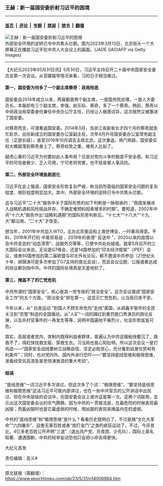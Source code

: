 ### 王赫：新一届国安委折射习近平的困境

---

#### [首页](../../../..?n14006984) &nbsp;|&nbsp; [评论](../../../../../epoch-comment?n14006984) &nbsp;|&nbsp; [专题](../../../../../epoch-special?n14006984) &nbsp;|&nbsp; [禁闻](../../../../../epoch-news?n14006984) &nbsp;|&nbsp; [禁书](../../../../../books?n14006984) &nbsp;|&nbsp; [翻墙](https://github.com/gfw-breaker/nogfw/blob/master/README.md?n14006984)


<div><img alt="王赫：新一届国安委折射习近平的困境" class="attachment-djy_600_400 size-djy_600_400 wp-post-image" src="https://i.epochtimes.com/assets/uploads/2023/05/id13989348-GettyImages-1248114344_light-600x400.jpg"/>
<div class="caption">
 外部安全环境的逆转已令中共焦头烂额。图为2023年3月13日，北京街头一个大屏幕正在播放习近平在中共人大会议上的画面。(JADE GAO/AFP via Getty Images)
</div></div><hr/><div class="post_content" id="artbody" itemprop="articleBody">
 <!-- article content begin -->
 <p>
  【大纪元2023年05月31日讯】5月30日，习近平主持召开二十届中央国家安全委员会第一次会议。从官媒报导情况来看，习的日子相当难过。
 </p>
 <h4>
  第一，国安委为何多了一个副主席蔡奇：政局险恶
 </h4>
 <p>
  国安委自2014年成立以来，两届都是两个副主席，一是国务院总理，一是人大委员长。本届却有三个副主席，李强、赵乐际、蔡奇，多了一个蔡奇。稍前，蔡奇以中央政治局常委身份兼任中央办公厅主任，已经让人极感诧异，这次居然又被塞进了国安委。
 </p>
 <p>
  对蔡奇而言，可谓重返国安委。2014年3月，当浙江省副省长才四个月的蔡奇就急忙赴京，出任新成立的国安委办公室副主任，次年4月升任国安委办公室常务副主任（正部长级），直至2016年10月调去主政北京。这次重返，熟门熟路，国安委实权大概就落到蔡奇身上了。蔡奇权势之重，难有人比拟了。
 </p>
 <p>
  疑虑心重的习近平为何要如此人事布局？应是对党内斗争的极度不安全感。和习近平的可信者极少、乏人可用，宁可老将劳累，也不轻易冒人事风险。
 </p>
 <h4>
  第二，外部安全环境急剧恶化
 </h4>
 <p>
  习近平在会上强调，国家安全形势复杂严峻，称当前所面临的国家安全问题的复杂程度、艰巨程度明显加大。其中，外部安全环境的逆转已令中共焦头烂额。
 </p>
 <p>
  这与习近平“二十大”报告中关于国际形势的如下判断是一脉相承的：“我国发展进入战略机遇和风险挑战并存、不确定难预料因素增多的时期”。要知道，2002年中共“十六大”报告作出“战略机遇期”的国际形势判断后，“十七大”“十八大”“十九大”都沿用，“二十大”才改变。
 </p>
 <p>
  想当年，2001年中共加入WTO，主办北京奥运和上海世博会，一时春风得意。不料，2018年开打的
  <ok href="https://www.epochtimes.com/gb/tag/%E4%B8%AD%E7%BE%8E%E8%B4%B8%E6%98%93%E6%88%98.html">
   中美贸易战
  </ok>
  、2019年的香港“
  <ok href="https://www.epochtimes.com/gb/tag/%E5%8F%8D%E9%80%81%E4%B8%AD.html">
   反送中
  </ok>
  ”，2020以来的疫情以及中共变态的“动态清零”、战狼外交等等，已使中共处处碰墙。就拿5月召开的三大国际会议来说，无论是G7峰会，还是14国参加的“印太经济框架”（IPEF）会议，或者60国参加的第二届欧盟与印太外长论坛，都不邀请中共参加（21世纪头十年，胡锦涛可是多次参加了G7主持的南北会谈），而且会议议题、公报或者达成的协议都剑指中共。中共的国际处境真是天差地别了。
 </p>
 <h4>
  第三，掩盖不了的亡党危机
 </h4>
 <p>
  中共所谓的“国家安全”，核心是其一党专政的“政治安全”。这次会议强调“国家安全工作”的五个方面，“政治安全”排在第一。这显示亡党危机，让当局日夜不安。
 </p>
 <p>
  今年以来，从“
  <ok href="https://www.epochtimes.com/gb/tag/%E7%99%BD%E5%8F%91%E8%BF%90%E5%8A%A8.html">
   白发运动
  </ok>
  ”到国人不顾生命危险“走线”美国，从胡鑫宇案件的全民关注到“农管”制造的全国骚动，从“人矿”一词的蹿红到重罚脱口秀演员的舆论反弹，以及杀村官事件的一再发生等等，说明中国遍地干柴烈火，社会形势岌岌可危。
 </p>
 <p>
  其实，高层或者党内、体制内既得利益者群体，普遍认为中共这艘船快要沉了，挽救不了，得赶快找救生艇、穿救生衣。习当局也是心知肚明，所以这次会议一是打鸡血——“国家安全战线要树立战略自信、坚定必胜信心，充分看到自身优势和有利条件”；同时，也对党内外、国内外进行恐吓——“要坚持底线思维和极限思维，准备经受风高浪急甚至惊涛骇浪的重大考验”。
 </p>
 <h4>
  结语
 </h4>
 <p>
  “底线思维”一词习近平多次讲过，但这次多了个词：“极限思维”。“要坚持底线思维和极限思维”这话习近平可能内部讲过，也在一些中共官员的公开讲话中出现过，但在中央层级的会议中，在国安委会议上或许这是第一次。这两个词联用，显示出这次国安委会议的杀气腾腾。因为中共的一贯做法是，在最危险的时候表现最凶狠；而最凶狠时也是它最虚弱的时候，用凶狠的表现来掩盖内在的虚弱。
 </p>
 <p>
  中共的“底线思维”和“极限思维”是什么？看看历史就明白了，不过是搞“文化大革命”“六四屠杀”、迫害无辜百姓或者“炮打金门”之类的疯狂运动了。不过，今非昔比，4亿多老百姓公开声明“三退”（退出共产党、共青团、少先队），国际上臭名昭著、遭遇围剿，中共的轻举妄动恐怕只会把小命丢得更快。
 </p>
 <p>
  大纪元首发
 </p>
 <p>
  责任编辑：高义#
 </p>
 <!-- article content end -->
 <div id="below_article_ad">
 </div>
</div>


---

原文链接（需翻墙）：https://www.epochtimes.com/gb/23/5/31/n14006984.htm